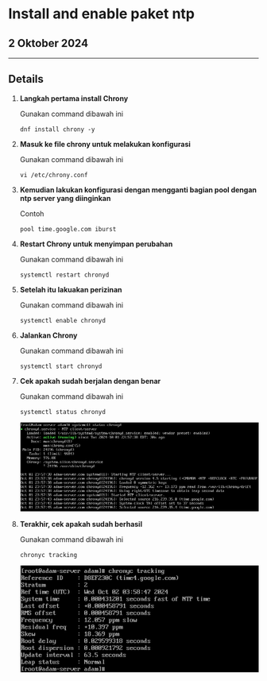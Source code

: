 # Install and enable paket ntp

## 2 Oktober 2024

---

## Details

1. **Langkah pertama install Chrony**

    Gunakan command dibawah ini

    ``` 
    dnf install chrony -y
    ```

2. **Masuk ke file chrony untuk melakukan konfigurasi**

    Gunakan command dibawah ini

    ```
    vi /etc/chrony.conf
    ```
    
3. **Kemudian lakukan konfigurasi dengan mengganti bagian pool dengan ntp server yang diinginkan**

    Contoh

    ```
    pool time.google.com iburst
    ```
    
4. **Restart Chrony untuk menyimpan perubahan**

    Gunakan command dibawah ini

    ```
    systemctl restart chronyd
    ```

5. **Setelah itu lakuakan perizinan**

    Gunakan command dibawah ini

    ```
    systemctl enable chronyd
    ```

6. **Jalankan Chrony**

    Gunakan command dibawah ini

    ``` 
    systemctl start chronyd
    ```

7. **Cek apakah sudah berjalan dengan benar**

    Gunakan command dibawah ini

    ```
    systemctl status chronyd
    ```
             
    ![Status-Chrony](https://github.com/adampnggwa/BELAJAR-YAVA247/blob/main/Image/ntpstatus.png)

8. **Terakhir, cek apakah sudah berhasil**

    Gunakan command dibawah ini

    ```
    chronyc tracking
    ```
             
    ![Cek-Chrony](https://github.com/adampnggwa/BELAJAR-YAVA247/blob/main/Image/installntp.png)